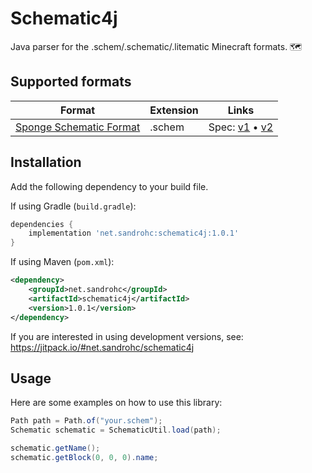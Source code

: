 # Schematic4j

Java parser for the .schem/.schematic/.litematic Minecraft formats. 🗺

## Supported formats

Format | Extension | Links
--- | --- | ---
[Sponge Schematic Format](https://github.com/SpongePowered/Schematic-Specification) | .schem | Spec: [v1](https://github.com/SpongePowered/Schematic-Specification/blob/master/versions/schematic-1.md) • [v2](https://github.com/SpongePowered/Schematic-Specification/blob/master/versions/schematic-2.md)

## Installation

Add the following dependency to your build file.

If using Gradle (`build.gradle`):
```groovy
dependencies {
    implementation 'net.sandrohc:schematic4j:1.0.1'
}
```

If using Maven (`pom.xml`):
```xml
<dependency>
    <groupId>net.sandrohc</groupId>
    <artifactId>schematic4j</artifactId>
    <version>1.0.1</version>
</dependency>
```

If you are interested in using development versions, see: https://jitpack.io/#net.sandrohc/schematic4j

## Usage

Here are some examples on how to use this library:

```java
Path path = Path.of("your.schem");
Schematic schematic = SchematicUtil.load(path);

schematic.getName();
schematic.getBlock(0, 0, 0).name;
```